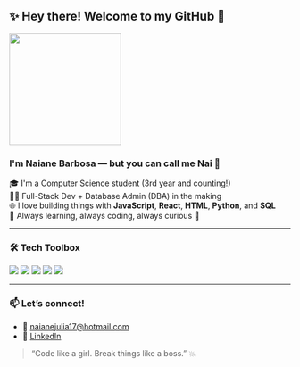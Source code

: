 ## ✨ Hey there! Welcome to my GitHub 👋

<img src="https://postimg.cc/34B42L96" width="200"/>

### I'm Naiane Barbosa — but you can call me **Nai** 🌻

🎓 I'm a Computer Science student (3rd year and counting!)  
👩‍💻 Full-Stack Dev + Database Admin (DBA) in the making  
🌐 I love building things with **JavaScript**, **React**, **HTML**, **Python**, and **SQL**  
🧠 Always learning, always coding, always curious 🚀

---

### 🛠️ Tech Toolbox

<p float="left">
  <img src="https://img.shields.io/badge/HTML5-E34F26?logo=html5&logoColor=white" />
  <img src="https://img.shields.io/badge/JavaScript-F7DF1E?logo=javascript&logoColor=black" />
  <img src="https://img.shields.io/badge/Python-3776AB?logo=python&logoColor=white" />
  <img src="https://img.shields.io/badge/React-61DAFB?logo=react&logoColor=black" />
  <img src="https://img.shields.io/badge/SQL-4479A1?logo=postgresql&logoColor=white" />
</p>

---

### 📫 Let’s connect!

- 📧 [naianejulia17@hotmail.com](mailto:naianejulia17@hotmail.com)  
- 💼 [LinkedIn](https://www.linkedin.com/in/naiane-j%C3%BAlia-286113191/)  

> “Code like a girl. Break things like a boss.” 💥  

